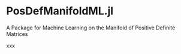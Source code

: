 # PosDefManifoldML.jl
A Package for Machine Learning on the Manifold of Positive Definite Matrices

xxx

